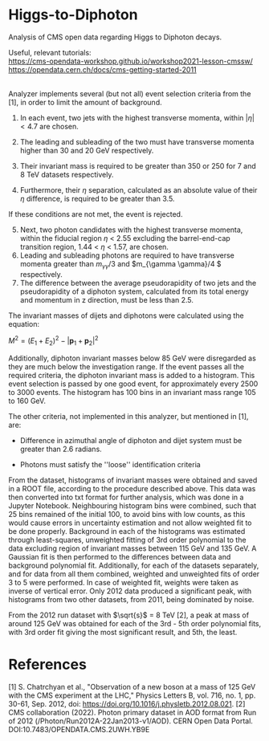 # Higgs-to-Diphoton
Analysis of CMS open data regarding Higgs to Diphoton decays.


Useful, relevant tutorials: \
https://cms-opendata-workshop.github.io/workshop2021-lesson-cmssw/ \
https://opendata.cern.ch/docs/cms-getting-started-2011 
<br>
<br>

Analyzer implements several (but not all) event selection criteria from the [1], in order to limit the amount of background. 

1) In each event, two jets with the highest transverse momenta, within $|\eta| < 4.7$ are chosen. 

2) The leading and subleading of the two must have transverse momenta higher than 30 and 20 GeV respectively. 

3) Their invariant mass is required to be greater than 350 or 250 for 7 and 8 TeV datasets respectively. 

4) Furthermore, their $\eta$  separation, calculated as an absolute value of their $\eta$ difference, is required to be greater than 3.5. 



If these conditions are not met, the event is rejected. 


5) Next, two photon candidates with the highest transverse momenta, within the fiducial region $\eta$  < 2.55 excluding the barrel-end-cap  transition region, 1.44 < $\eta$ < 1.57, are chosen. 
6) Leading and subleading photons are required to have transverse momenta greater than $m_{\gamma \gamma}/3$ and $m_{\gamma \gamma}/4 $ respectively. 
7) The difference between the average pseudorapidity of two jets and the pseudorapidity of a diphoton system, calculated from its total energy and momentum in z direction, must be less than 2.5. 

The invariant masses of dijets and diphotons were calculated using the equation:

$M^2 = (E_1+E_2)^2 - \left|\mathbf{p}_1 + \mathbf{p}_2\right|^2$


Additionally, diphoton invariant masses below 85 GeV were disregarded as they are much below the investigation range.
If the event passes all the required criteria, the diphoton invariant mass is added to a histogram. This event selection is passed by one good event, for approximately every 2500 to 3000 events. The histogram has 100 bins in an invariant mass range 105 to 160 GeV.

The other criteria, not implemented in this analyzer, but mentioned in [1], are:

- Difference in azimuthal angle of diphoton and dijet system must be greater than 2.6 radians.

- Photons must satisfy the ''loose'' identification criteria

From the dataset, histograms of invariant masses were obtained and saved in a ROOT file, according to the procedure described above. This data was then converted into txt format for further analysis, which was done in a Jupyter Notebook. Neighbouring histogram bins were combined, such that 25 bins remained of the initial 100, to avoid bins with low counts, as this would cause errors in uncertainty estimation and not allow weighted fit to be done properly. Background in each of the histograms was estimated through least-squares, unweighted fitting of 3rd order polynomial to the data excluding region of invariant masses between 115 GeV and 135 GeV. A Gaussian fit is then performed to the differences between data and background polynomial fit. Additionally, for each of the datasets separately, and for data from all them combined, weighted and unweighted fits of order 3 to 5 were performed. In case of weighted fit, weights were taken as inverse of vertical error. Only 2012 data produced a significant peak, with histograms from two other datasets, from 2011, being dominated by noise. 

From the 2012 run dataset with $\sqrt{s}$ = 8 TeV [2], a peak at mass of around 125 GeV was obtained for each of the 3rd - 5th order polynomial fits, with 3rd order fit giving the most significant result, and 5th, the least.


# References
[1] S. Chatrchyan et al., "Observation of a new boson at a mass of 125 GeV with the CMS experiment at the LHC," Physics Letters B, vol. 716, no. 1, pp. 30-61, Sep. 2012, doi: https://doi.org/10.1016/j.physletb.2012.08.021.
[2] CMS collaboration (2022). Photon primary dataset in AOD format from Run of 2012 (/Photon/Run2012A-22Jan2013-v1/AOD). CERN Open Data Portal. DOI:10.7483/OPENDATA.CMS.2UWH.YB9E

